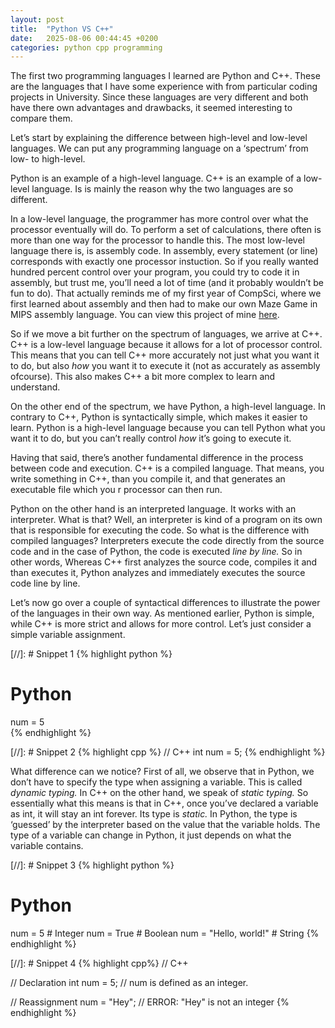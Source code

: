 ```yaml
---
layout: post
title:  "Python VS C++"
date:   2025-08-06 00:44:45 +0200
categories: python cpp programming 
---
```


The first two programming languages I learned are Python and C++. These are the languages that I have some experience with from particular coding projects in University. Since these languages are very different and both have there own advantages and drawbacks, it seemed interesting to compare them.

Let’s start by explaining the difference between high-level and low-level languages. We can put any programming language on a ‘spectrum’ from low- to high-level.

Python is an example of a high-level language. C++ is an example of a low-level language. Is is mainly the reason why the two languages are so different. 

In a low-level language, the programmer has more control over what the processor eventually will do. To perform a set of calculations, there often is more than one way for the processor to handle this. The most low-level language there is, is assembly code. In assembly, every statement (or line) corresponds with exactly one processor instuction. So if you really wanted hundred percent control over your program, you could try to code it in assembly, but trust me, you’ll need a lot of time (and it probably wouldn’t be fun to do). That actually reminds me of my first year of CompSci, where we first learned about assembly and then had to make our own Maze Game in MIPS assembly language. You can view this project of mine [here](https://github.com/joachimverleysen/MIPS-game).

So if we move a bit further on the spectrum of languages, we arrive at C++. C++ is a low-level language because it allows for a lot of processor control. This means that you can tell C++ more accurately not just what you want it to do, but also *how* you want it to execute it (not as accurately as assembly ofcourse). This also makes C++ a bit more complex to learn and understand.

On the other end of the spectrum, we have Python, a high-level language. In contrary to C++, Python is syntactically simple, which makes it easier to learn. Python is a high-level language because you can tell Python what you want it to do, but you can’t really control *how* it’s going to execute it. 

Having that said, there’s another fundamental difference in the process between code and execution. C++ is a compiled language. That means, you write something in C++, than you compile it, and that generates an executable file which you r processor can then run. 

Python on the other hand is an interpreted language. It works with an interpreter. What is that? Well, an interpreter is kind of a program on its own that is responsible for executing the code. So what is the difference with compiled languages? Interpreters execute the code directly from the source code and in the case of Python, the code is executed *line by line.* So in other words, Whereas C++ first analyzes the source code, compiles it and than executes it, Python analyzes and immediately executes the source code line by line. 

Let’s now go over a couple of syntactical differences to illustrate the power of the languages in their own way. As mentioned earlier, Python is simple, while C++ is more strict and allows for more control. Let’s just consider a simple variable assignment.

[//]: # Snippet 1
{% highlight python %}
# Python 

num = 5   
{% endhighlight %}

[//]: # Snippet 2
{% highlight cpp %}
// C++ 
int num = 5;
{% endhighlight %}

What difference can we notice? First of all, we observe that in Python, we don’t have to specify the type when assigning a variable. This is called *dynamic typing.* In C++ on the other hand, we speak of *static typing.* So essentially what this means is that in C++, once you’ve declared a variable as int, it will stay an int forever. Its type is *static.* In Python, the type is ‘guessed’ by the interpreter based on the value that the variable holds. The type of a variable can change in Python, it just depends on what the variable contains.

[//]: # Snippet 3
{% highlight python %}
# Python

num = 5   # Integer
num = True   # Boolean
num = "Hello, world!"   # String
{% endhighlight %}

[//]: # Snippet 4
{% highlight cpp%}
// C++

// Declaration
int num = 5;   // num is defined as an integer.

// Reassignment
num = "Hey";   // ERROR: "Hey" is not an integer
{% endhighlight %}


